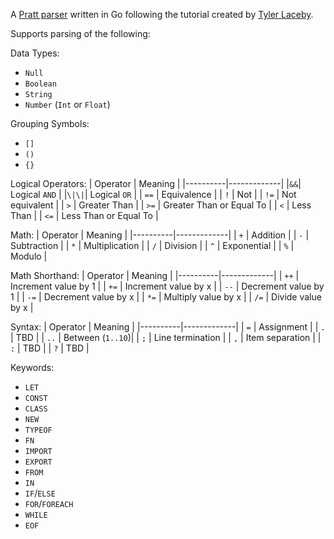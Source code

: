 A [Pratt parser](https://en.wikipedia.org/wiki/Operator-precedence_parser) written in Go following the tutorial created by [Tyler Laceby](https://www.youtube.com/watch?v=V77J9l8N-P8).

Supports parsing of the following: 

Data Types: 
- `Null`
- `Boolean`
- `String`
- `Number` (`Int` or `Float`)

Grouping Symbols: 
- `[]`
- `()`
- `{}`

Logical Operators: 
| Operator | Meaning     |
|----------|-------------|
|`&&`| Logical `AND` |
|`\|\|`| Logical `OR` |
| `==` | Equivalence |
| `!` | Not |
| `!=` | Not equivalent |
| `>` | Greater Than |
| `>=` | Greater Than or Equal To |
| `<` | Less Than |
| `<=` | Less Than or Equal To |

Math: 
| Operator | Meaning |
|----------|-------------|
| `+` | Addition |
| `-` | Subtraction |
| `*` | Multiplication |
| `/` | Division |
| `^` | Exponential |
| `%` | Modulo |

Math Shorthand: 
| Operator | Meaning     |
|----------|-------------|
| `++` | Increment value by 1 |
| `+=` | Increment value by x |
| `--` | Decrement value by 1 |
| `-=` | Decrement value by x |
| `*=` | Multiply value by x | 
| `/=` | Divide value by x | 

Syntax: 
| Operator | Meaning     |
|----------|-------------|
| `=` | Assignment |
| `.` | TBD |
| `..` | Between (`1..10`)|
| `;` | Line termination |
| `,` | Item separation |
| `:` | TBD |
| `?` | TBD |

Keywords: 
- `LET`
- `CONST`
- `CLASS`
- `NEW`
- `TYPEOF`
- `FN`
- `IMPORT`
- `EXPORT`
- `FROM`
- `IN`
- `IF`/`ELSE`
- `FOR`/`FOREACH`
- `WHILE`
- `EOF`





